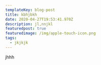 ```yaml
---
templateKey: blog-post
title: kbhjbkh
date: 2020-04-27T19:53:41.970Z
description: jl,nnjkl
featuredpost: true
featuredimage: /img/apple-touch-icon.png
tags:
  - jkjkjk
---
```

jhhh